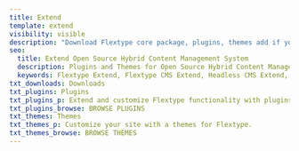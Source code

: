 ```yaml
---
title: Extend
template: extend
visibility: visible
description: "Download Flextype core package, plugins, themes add if you want to report a bug or contribute your ideas, you can use the Flextype GitHub Issues tracker"
seo:
  title: Extend Open Source Hybrid Content Management System
  description: Plugins and Themes for Open Source Hybrid Content Management System.
  keywords: Flextype Extend, Flextype CMS Extend, Headless CMS Extend, Download Flat File CMS Extends, Download Flat File Content Management System Extends, Download PHP CMS Extends, Extend, Extends, Content, Management, System, PHP, CMS
txt_downloads: Downloads
txt_plugins: Plugins
txt_plugins_p: Extend and customize Flextype functionality with plugins.
txt_plugins_browse: BROWSE PLUGINS
txt_themes: Themes
txt_themes_p: Customize your site with a themes for Flextype.
txt_themes_browse: BROWSE THEMES
---
```

